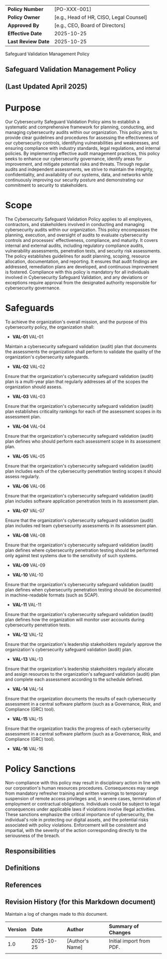 | | |
|:---|:---|
| **Policy Number** | [PO-XXX-001] |
| **Policy Owner** | [e.g., Head of HR, CISO, Legal Counsel] |
| **Approved By** | [e.g., CEO, Board of Directors] |
| **Effective Date** | 2025-10-25 |
| **Last Review Date** | 2025-10-25 |

Safeguard Validation Management Policy

## Safeguard Validation Management Policy

## (Last Updated April 2025)

# Purpose

Our Cybersecurity Safeguard Validation Policy aims to establish a systematic and comprehensive framework for planning, conducting, and managing cybersecurity audits within our organization. This policy aims to provide clear guidelines and procedures for assessing the effectiveness of our cybersecurity controls, identifying vulnerabilities and weaknesses, and ensuring compliance with industry standards, legal regulations, and internal policies. By implementing effective audit management practices, this policy seeks to enhance our cybersecurity governance, identify areas for improvement, and mitigate potential risks and threats. Through regular audits and independent assessments, we strive to maintain the integrity, confidentiality, and availability of our systems, data, and networks while continuously improving our security posture and demonstrating our commitment to security to stakeholders.

# Scope

The Cybersecurity Safeguard Validation Policy applies to all employees, contractors, and stakeholders involved in conducting and managing cybersecurity audits within our organization. This policy encompasses the planning, execution, and oversight of audits to evaluate cybersecurity controls and processes' effectiveness, compliance, and maturity. It covers internal and external audits, including regulatory compliance audits, vulnerability assessments, penetration tests, and security risk assessments. The policy establishes guidelines for audit planning, scoping, resource allocation, documentation, and reporting. It ensures that audit findings are addressed, remediation plans are developed, and continuous improvement is fostered. Compliance with this policy is mandatory for all individuals involved in Cybersecurity Safeguard Validation, and any deviations or exceptions require approval from the designated authority responsible for cybersecurity governance.

# Safeguards

To achieve the organization's overall mission, and the purpose of this cybersecurity policy, the organization shall:

- **VAL-01** VAL-01

Maintain a cybersecurity safeguard validation (audit) plan that documents the assessments the organization shall perform to validate the quality of the organization's cybersecurity safeguards.

- **VAL-02** VAL-02

Ensure that the organization's cybersecurity safeguard validation (audit) plan is a multi-year plan that regularly addresses all of the scopes the organization should assess.

- **VAL-03** VAL-03

Ensure that the organization's cybersecurity safeguard validation (audit) plan establishes criticality rankings for each of the assessment scopes in its assessment plan.

- **VAL-04** VAL-04

Ensure that the organization's cybersecurity safeguard validation (audit) plan defines who should perform each assessment scope in its assessment plan.

- **VAL-05** VAL-05

Ensure that the organization's cybersecurity safeguard validation (audit) plan includes each of the cybersecurity penetration testing scopes it should assess regularly.

- **VAL-06** VAL-06

Ensure that the organization's cybersecurity safeguard validation (audit) plan includes software application penetration tests in its assessment plan.

- **VAL-07** VAL-07

Ensure that the organization's cybersecurity safeguard validation (audit) plan includes red team cybersecurity assessments in its assessment plan.

- **VAL-08** VAL-08

Ensure that the organization's cybersecurity safeguard validation (audit) plan defines where cybersecurity penetration testing should be performed only against test systems due to the sensitivity of such systems.

- **VAL-09** VAL-09

- **VAL-10** VAL-10

Ensure that the organization's cybersecurity safeguard validation (audit) plan defines when cybersecurity penetration testing should be documented in machine-readable formats (such as SCAP).

- **VAL-11** VAL-11

Ensure that the organization's cybersecurity safeguard validation (audit) plan defines how the organization will monitor user accounts during cybersecurity penetration tests.

- **VAL-12** VAL-12

Ensure that the organization's leadership stakeholders regularly approve the organization's cybersecurity safeguard validation (audit) plan.

- **VAL-13** VAL-13

Ensure that the organization's leadership stakeholders regularly allocate and assign resources to the organization's safeguard validation (audit) plan and complete each assessment according to the schedule defined.

- **VAL-14** VAL-14

Ensure that the organization documents the results of each cybersecurity assessment in a central software platform (such as a Governance, Risk, and Compliance (GRC) tool).

- **VAL-15** VAL-15

Ensure that the organization tracks the progress of each cybersecurity assessment in a central software platform (such as a Governance, Risk, and Compliance (GRC) tool).

- **VAL-16** VAL-16

# Policy Sanctions

Non-compliance with this policy may result in disciplinary action in line with our corporation's human resources procedures. Consequences may range from mandatory refresher training and written warnings to temporary suspension of remote access privileges and, in severe cases, termination of employment or contractual obligations. Individuals could be subject to legal consequences under applicable laws if violations involve illegal activities. These sanctions emphasize the critical importance of cybersecurity, the individual's role in protecting our digital assets, and the potential risks associated with policy violations. Enforcement will be consistent and impartial, with the severity of the action corresponding directly to the seriousness of the breach.

## Responsibilities

## Definitions

## References

## Revision History (for this Markdown document)

Maintain a log of changes made to *this* document.

| Version | Date | Author | Summary of Changes |
|:---|:---|:---|:---|
| 1.0 | 2025-10-25 | [Author's Name] | Initial import from PDF. |
| | | | |